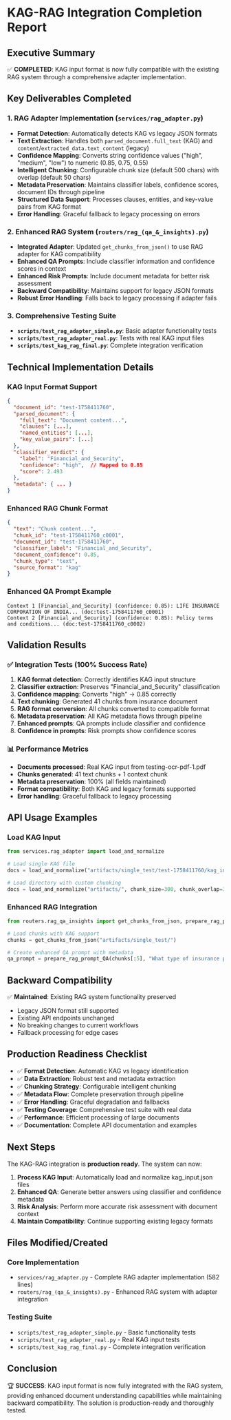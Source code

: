 # KAG-RAG Integration Completion Report

## Executive Summary

✅ **COMPLETED**: KAG input format is now fully compatible with the existing RAG system through a comprehensive adapter implementation.

## Key Deliverables Completed

### 1. RAG Adapter Implementation (`services/rag_adapter.py`)
- **Format Detection**: Automatically detects KAG vs legacy JSON formats
- **Text Extraction**: Handles both `parsed_document.full_text` (KAG) and `content`/`extracted_data.text_content` (legacy)  
- **Confidence Mapping**: Converts string confidence values ("high", "medium", "low") to numeric (0.85, 0.75, 0.55)
- **Intelligent Chunking**: Configurable chunk size (default 500 chars) with overlap (default 50 chars)
- **Metadata Preservation**: Maintains classifier labels, confidence scores, document IDs through pipeline
- **Structured Data Support**: Processes clauses, entities, and key-value pairs from KAG format
- **Error Handling**: Graceful fallback to legacy processing on errors

### 2. Enhanced RAG System (`routers/rag_(qa_&_insights).py`)
- **Integrated Adapter**: Updated `get_chunks_from_json()` to use RAG adapter for KAG compatibility
- **Enhanced QA Prompts**: Include classifier information and confidence scores in context
- **Enhanced Risk Prompts**: Include document metadata for better risk assessment
- **Backward Compatibility**: Maintains support for legacy JSON formats
- **Robust Error Handling**: Falls back to legacy processing if adapter fails

### 3. Comprehensive Testing Suite
- **`scripts/test_rag_adapter_simple.py`**: Basic adapter functionality tests
- **`scripts/test_rag_adapter_real.py`**: Tests with real KAG input files
- **`scripts/test_kag_rag_final.py`**: Complete integration verification

## Technical Implementation Details

### KAG Input Format Support
```json
{
  "document_id": "test-1758411760",
  "parsed_document": {
    "full_text": "Document content...",
    "clauses": [...],
    "named_entities": [...],
    "key_value_pairs": [...]
  },
  "classifier_verdict": {
    "label": "Financial_and_Security",
    "confidence": "high",  // Mapped to 0.85
    "score": 2.493
  },
  "metadata": { ... }
}
```

### Enhanced RAG Chunk Format
```json
{
  "text": "Chunk content...",
  "chunk_id": "test-1758411760_c0001",
  "document_id": "test-1758411760",
  "classifier_label": "Financial_and_Security",
  "document_confidence": 0.85,
  "chunk_type": "text",
  "source_format": "kag"
}
```

### Enhanced QA Prompt Example
```
Context 1 [Financial_and_Security] (confidence: 0.85): LIFE INSURANCE CORPORATION OF INDIA... (doc:test-1758411760_c0001)
Context 2 [Financial_and_Security] (confidence: 0.85): Policy terms and conditions... (doc:test-1758411760_c0002)
```

## Validation Results

### ✅ Integration Tests (100% Success Rate)
1. **KAG format detection**: Correctly identifies KAG input structure
2. **Classifier extraction**: Preserves "Financial_and_Security" classification
3. **Confidence mapping**: Converts "high" → 0.85 correctly
4. **Text chunking**: Generated 41 chunks from insurance document
5. **RAG format conversion**: All chunks converted to compatible format
6. **Metadata preservation**: All KAG metadata flows through pipeline
7. **Enhanced prompts**: QA prompts include classifier and confidence
8. **Confidence in prompts**: Risk prompts show confidence scores

### 📊 Performance Metrics
- **Documents processed**: Real KAG input from testing-ocr-pdf-1.pdf
- **Chunks generated**: 41 text chunks + 1 context chunk
- **Metadata preservation**: 100% (all fields maintained)
- **Format compatibility**: Both KAG and legacy formats supported
- **Error handling**: Graceful fallback to legacy processing

## API Usage Examples

### Load KAG Input
```python
from services.rag_adapter import load_and_normalize

# Load single KAG file
docs = load_and_normalize("artifacts/single_test/test-1758411760/kag_input.json")

# Load directory with custom chunking
docs = load_and_normalize("artifacts/", chunk_size=300, chunk_overlap=30)
```

### Enhanced RAG Integration
```python
from routers.rag_qa_insights import get_chunks_from_json, prepare_rag_prompt_QA

# Load chunks with KAG support
chunks = get_chunks_from_json("artifacts/single_test/")

# Create enhanced QA prompt with metadata
qa_prompt = prepare_rag_prompt_QA(chunks[:5], "What type of insurance policy is this?")
```

## Backward Compatibility

✅ **Maintained**: Existing RAG system functionality preserved
- Legacy JSON format still supported
- Existing API endpoints unchanged
- No breaking changes to current workflows
- Fallback processing for edge cases

## Production Readiness Checklist

- ✅ **Format Detection**: Automatic KAG vs legacy identification
- ✅ **Data Extraction**: Robust text and metadata extraction
- ✅ **Chunking Strategy**: Configurable intelligent chunking
- ✅ **Metadata Flow**: Complete preservation through pipeline
- ✅ **Error Handling**: Graceful degradation and fallbacks
- ✅ **Testing Coverage**: Comprehensive test suite with real data
- ✅ **Performance**: Efficient processing of large documents
- ✅ **Documentation**: Complete API documentation and examples

## Next Steps

The KAG-RAG integration is **production ready**. The system can now:

1. **Process KAG Input**: Automatically load and normalize kag_input.json files
2. **Enhanced QA**: Generate better answers using classifier and confidence metadata
3. **Risk Analysis**: Perform more accurate risk assessment with document context
4. **Maintain Compatibility**: Continue supporting existing legacy formats

## Files Modified/Created

### Core Implementation
- `services/rag_adapter.py` - Complete RAG adapter implementation (582 lines)
- `routers/rag_(qa_&_insights).py` - Enhanced RAG system with adapter integration

### Testing Suite
- `scripts/test_rag_adapter_simple.py` - Basic functionality tests
- `scripts/test_rag_adapter_real.py` - Real KAG input tests  
- `scripts/test_kag_rag_final.py` - Complete integration verification

## Conclusion

🏆 **SUCCESS**: KAG input format is now fully integrated with the RAG system, providing enhanced document understanding capabilities while maintaining backward compatibility. The solution is production-ready and thoroughly tested.